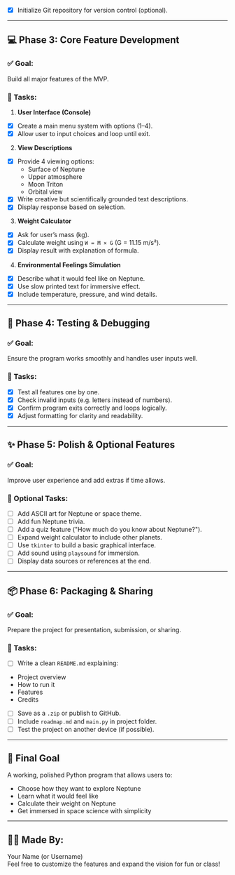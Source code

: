 - [x] Initialize Git repository for version control (optional).

---

## 💻 Phase 3: Core Feature Development

### ✅ Goal:
Build all major features of the MVP.

### 🔹 Tasks:
1. **User Interface (Console)**
 - [x] Create a main menu system with options (1–4).
 - [x] Allow user to input choices and loop until exit.

2. **View Descriptions**
 - [x] Provide 4 viewing options:
   - Surface of Neptune
   - Upper atmosphere
   - Moon Triton
   - Orbital view
 - [x] Write creative but scientifically grounded text descriptions.
 - [x] Display response based on selection.

3. **Weight Calculator**
 - [x] Ask for user’s mass (kg).
 - [x] Calculate weight using `W = M × G` (G = 11.15 m/s²).
 - [x] Display result with explanation of formula.

4. **Environmental Feelings Simulation**
 - [x] Describe what it would feel like on Neptune.
 - [x] Use slow printed text for immersive effect.
 - [x] Include temperature, pressure, and wind details.

---

## 🧪 Phase 4: Testing & Debugging

### ✅ Goal:
Ensure the program works smoothly and handles user inputs well.

### 🔹 Tasks:
- [x] Test all features one by one.
- [x] Check invalid inputs (e.g. letters instead of numbers).
- [x] Confirm program exits correctly and loops logically.
- [x] Adjust formatting for clarity and readability.

---

## ✨ Phase 5: Polish & Optional Features

### ✅ Goal:
Improve user experience and add extras if time allows.

### 🔹 Optional Tasks:
- [ ] Add ASCII art for Neptune or space theme.
- [ ] Add fun Neptune trivia.
- [ ] Add a quiz feature ("How much do you know about Neptune?").
- [ ] Expand weight calculator to include other planets.
- [ ] Use `tkinter` to build a basic graphical interface.
- [ ] Add sound using `playsound` for immersion.
- [ ] Display data sources or references at the end.

---

## 📦 Phase 6: Packaging & Sharing

### ✅ Goal:
Prepare the project for presentation, submission, or sharing.

### 🔹 Tasks:
- [ ] Write a clean `README.md` explaining:
- Project overview
- How to run it
- Features
- Credits
- [ ] Save as a `.zip` or publish to GitHub.
- [ ] Include `roadmap.md` and `main.py` in project folder.
- [ ] Test the project on another device (if possible).

---

## 🏁 Final Goal

A working, polished Python program that allows users to:
- Choose how they want to explore Neptune
- Learn what it would feel like
- Calculate their weight on Neptune
- Get immersed in space science with simplicity

---

## 👩‍🚀 Made By:
Your Name (or Username)  
Feel free to customize the features and expand the vision for fun or class!

